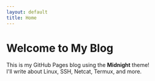 ```yaml
---
layout: default
title: Home
---
```


# Welcome to My Blog

This is my GitHub Pages blog using the **Midnight** theme!  
I'll write about Linux, SSH, Netcat, Termux, and more.

